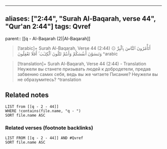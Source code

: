 
---
aliases: ["2:44", "Surah Al-Baqarah, verse 44", "Qur'an 2:44"]
tags: Qvref
---

parent:: [[q - Al-Baqarah (2)|Al-Baqarah]]

> [!arabic]+ Surah Al-Baqarah, Verse 44 (2:44)
> <span class="quran-arabic">۞ أَتَأْمُرُونَ ٱلنَّاسَ بِٱلْبِرِّ وَتَنسَوْنَ أَنفُسَكُمْ وَأَنتُمْ تَتْلُونَ ٱلْكِتَـٰبَ ۚ أَفَلَا تَعْقِلُونَ</span>
^arabic

> [!translation]+ Surah Al-Baqarah, Verse 44 (2:44) - Translation
> Неужели вы станете призывать людей к добродетели, предав забвению самих себя, ведь вы же читаете Писание? Неужели вы не образумитесь?
^translation



## Related notes
```dataview
LIST from [[q - 2 - 44]]
WHERE !contains(file.name, "q - ")
SORT file.name ASC
```

### Related verses (footnote backlinks)
```dataview
LIST FROM [[q - 2 - 44]] AND #Qvref
SORT file.name ASC
```

